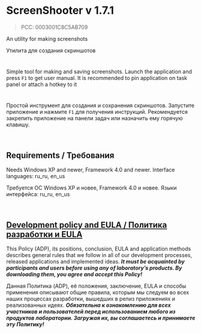 # ScreenShooter v 1.7.1
> PCC: 0003001C8C5AB709


An utility for making screenshots

Утилита для создания скриншотов


#

Simple tool for making and saving screenshots. Launch the application and press ```F1``` to get user manual.
It is recommended to pin application on task panel or attach a hotkey to it

#

Простой инструмент для создания и сохранения скриншотов. Запустите приложение и нажмите ```F1``` для получения инструкций.
Рекомендуется закрепить приложение на панели задач или назначить ему горячую клавишу.

&nbsp;



## Requirements / Требования

Needs Windows XP and newer, Framework 4.0 and newer. Interface languages: ru_ru, en_us

Требуется ОС Windows XP и новее, Framework 4.0 и новее. Языки интерфейса: ru_ru, en_us

&nbsp;



## [Development policy and EULA / Политика разработки и EULA](https://adslbarxatov.github.io/ADP)

This Policy (ADP), its positions, conclusion, EULA and application methods
describes general rules that we follow in all of our development processes, released applications and implemented ideas.
***It must be acquainted by participants and users before using any of laboratory’s products.
By downloading them, you agree and accept this Policy!***

Данная Политика (ADP), её положения, заключение, EULA и способы применения
описывают общие правила, которым мы следуем во всех наших процессах разработки, вышедших в релиз приложениях
и реализованных идеях.
***Обязательна к ознакомлению для всех участников и пользователей перед использованием любого из продуктов лаборатории.
Загружая их, вы соглашаетесь и принимаете эту Политику!***
